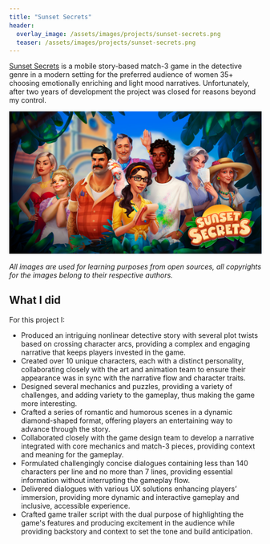 ```yaml
---
title: "Sunset Secrets"
header:
  overlay_image: /assets/images/projects/sunset-secrets.png
  teaser: /assets/images/projects/sunset-secrets.png
---
```


[Sunset Secrets](https://doudougames.ru/) is a mobile story-based match-3 game in the detective genre in a modern setting for the preferred audience of women 35+ choosing emotionally enriching and light mood narratives. Unfortunately, after two years of development the project was closed for reasons beyond my control.

![image-left](/assets/images/projects/sunset-secrets-image-1.jpg)

_All images are used for learning purposes from open sources, all copyrights for the images belong to their respective authors._

## What I did

For this project I:

- Produced an intriguing nonlinear detective story with several plot twists based on crossing character arcs, providing a complex and engaging narrative that keeps players invested in the game.
- Created over 10 unique characters, each with a distinct personality, collaborating closely with the art and animation team to ensure their appearance was in sync with the narrative flow and character traits.
- Designed several mechanics and puzzles, providing a variety of challenges, and adding variety to the gameplay, thus making the game more interesting.
- Crafted a series of romantic and humorous scenes in a dynamic diamond-shaped format, offering players an entertaining way to advance through the story.
- Collaborated closely with the game design team to develop a narrative integrated with core mechanics and match-3 pieces, providing context and meaning for the gameplay.
- Formulated challengingly concise dialogues containing less than 140 characters per line and no more than 7 lines, providing essential information without interrupting the gameplay flow.
- Delivered dialogues with various UX solutions enhancing players’ immersion, providing more dynamic and interactive gameplay and inclusive, accessible experience.
- Crafted game trailer script with the dual purpose of highlighting the game's features and producing excitement in the audience while providing backstory and context to set the tone and build anticipation.
